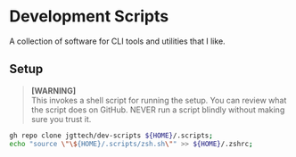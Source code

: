# Development Scripts

A collection of software for CLI tools and utilities that I like.

## Setup

> **[WARNING]** <br /> This invokes a shell script for running the setup. You can review what the script does on GitHub. NEVER run a script blindly without making sure you trust it.

```bash
gh repo clone jgttech/dev-scripts ${HOME}/.scripts;
echo "source \"\${HOME}/.scripts/zsh.sh\"" >> ${HOME}/.zshrc;
```
